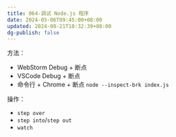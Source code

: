 ```yaml
---
title: 064-调试 Node.js 程序
date: 2024-05-06T09:45:00+08:00
updated: 2024-08-21T10:32:39+08:00
dg-publish: false
---
```


方法：

- WebStorm Debug + 断点
- VSCode Debug + 断点
- 命令行 + Chrome + 断点 `node --inspect-brk index.js`

操作：

- `step over`
- `step into`/`step out`
- `watch`
